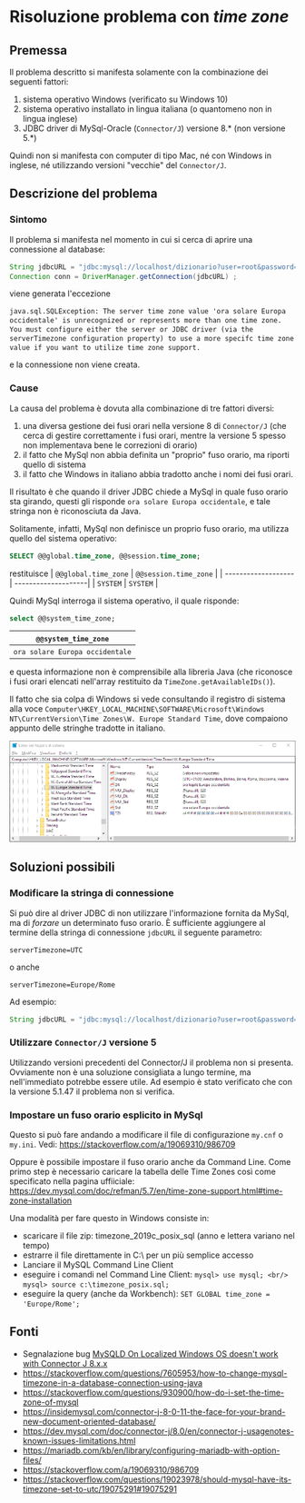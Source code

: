 # Risoluzione problema con *time zone*

## Premessa

Il problema descritto si manifesta solamente con la combinazione dei seguenti fattori:
1. sistema operativo Windows (verificato su Windows 10)
1. sistema operativo installato in lingua italiana (o quantomeno non in lingua inglese)
1. JDBC driver di MySql-Oracle (`Connector/J`) versione 8.* (non versione 5.*)

Quindi non si manifesta con computer di tipo Mac, né con Windows in inglese, né utilizzando versioni "vecchie" del `Connector/J`.

## Descrizione del problema

### Sintomo

Il problema si manifesta nel momento in cui si cerca di aprire una connessione al database:
```java
String jdbcURL = "jdbc:mysql://localhost/dizionario?user=root&password=root" ;
Connection conn = DriverManager.getConnection(jdbcURL) ;
```
viene generata l'eccezione
```
java.sql.SQLException: The server time zone value 'ora solare Europa occidentale' is unrecognized or represents more than one time zone. You must configure either the server or JDBC driver (via the serverTimezone configuration property) to use a more specifc time zone value if you want to utilize time zone support.
```
e la connessione non viene creata.

### Cause

La causa del problema è dovuta alla combinazione di tre fattori diversi:
1. una diversa gestione dei fusi orari nella versione 8 di `Connector/J` (che cerca di gestire correttamente i fusi orari, mentre la versione 5 spesso non implementava bene le correzioni di orario)
1. il fatto che MySql non abbia definita un "proprio" fuso orario, ma riporti quello di sistema
1. il fatto che Windows in italiano abbia tradotto anche i nomi dei fusi orari.

Il risultato è che quando il driver JDBC chiede a MySql in quale fuso orario sta girando, questi gli risponde `ora solare Europa occidentale`, e tale stringa non è riconosciuta da Java.

Solitamente, infatti, MySql non definisce un proprio fuso orario, ma utilizza quello del sistema operativo:
```sql
SELECT @@global.time_zone, @@session.time_zone;
```
restituisce
| `@@global.time_zone` | `@@session.time_zone` | 
| -------------------| --------------------|
| `SYSTEM`             | `SYSTEM`              |

Quindi MySql interroga il sistema operativo, il quale risponde:
```sql
select @@system_time_zone;
```
| `@@system_time_zone` | 
| -------------------| 
| `ora solare Europa occidentale` |
e questa informazione non è comprensibile alla libreria Java (che riconosce i fusi orari elencati nell'array restituito da `TimeZone.getAvailableIDs()`).

Il fatto che sia colpa di Windows si vede consultando il registro di sistema alla voce `Computer\HKEY_LOCAL_MACHINE\SOFTWARE\Microsoft\Windows NT\CurrentVersion\Time Zones\W. Europe Standard Time`, dove compaiono appunto delle stringhe tradotte in italiano.

![RegEdit](./regedit-timezone.png)


## Soluzioni possibili

### Modificare la stringa di connessione

Si può dire al driver JDBC di non utilizzare l'informazione fornita da MySql, ma di *forzare* un determinato fuso orario. È sufficiente aggiungere al termine della stringa di connessione `jdbcURL` il seguente parametro:
```
serverTimezone=UTC
```
o anche
```
serverTimezone=Europe/Rome
```

Ad esempio:
```java
String jdbcURL = "jdbc:mysql://localhost/dizionario?user=root&password=root&serverTimezone=Europe/Rome" ;
```

### Utilizzare `Connector/J` versione 5

Utilizzando versioni precedenti del Connector/J il problema non si presenta. Ovviamente non è una soluzione consigliata a lungo termine, ma nell'immediato potrebbe essere utile. Ad esempio è stato verificato che con la versione 5.1.47 il problema non si verifica.

### Impostare un fuso orario esplicito in MySql

Questo si può fare andando a modificare il file di configurazione `my.cnf` o `my.ini`. Vedi: https://stackoverflow.com/a/19069310/986709


Oppure è possibile impostare il fuso orario anche da Command Line. Come primo step è necessario caricare la tabella delle Time Zones così come specificato nella pagina uffiiciale:
https://dev.mysql.com/doc/refman/5.7/en/time-zone-support.html#time-zone-installation

Una modalità per fare questo in Windows consiste in:

* scaricare il file zip: timezone_2019c_posix_sql (anno e lettera variano nel tempo)
* estrarre il file direttamente in C:\ per un più semplice accesso
* Lanciare il MySQL Command Line Client
* eseguire i comandi nel Command Line Client:
```mysql> use mysql; <br/> mysql> source c:\timezone_posix.sql;```
* eseguire la query (anche da Workbench): ```SET GLOBAL time_zone = 'Europe/Rome';```



## Fonti

* Segnalazione bug [MySQLD On Localized Windows OS doesn't work with Connector J 8.x.x](https://bugs.mysql.com/bug.php?id=93091)
* https://stackoverflow.com/questions/7605953/how-to-change-mysql-timezone-in-a-database-connection-using-java
* https://stackoverflow.com/questions/930900/how-do-i-set-the-time-zone-of-mysql
* https://insidemysql.com/connector-j-8-0-11-the-face-for-your-brand-new-document-oriented-database/
* https://dev.mysql.com/doc/connector-j/8.0/en/connector-j-usagenotes-known-issues-limitations.html
* https://mariadb.com/kb/en/library/configuring-mariadb-with-option-files/
* https://stackoverflow.com/a/19069310/986709
* https://stackoverflow.com/questions/19023978/should-mysql-have-its-timezone-set-to-utc/19075291#19075291
